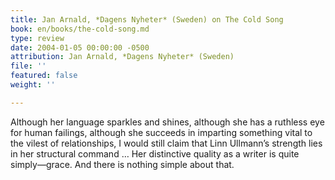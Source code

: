 ```yaml
---
title: Jan Arnald, *Dagens Nyheter* (Sweden) on The Cold Song
book: en/books/the-cold-song.md
type: review
date: 2004-01-05 00:00:00 -0500
attribution: Jan Arnald, *Dagens Nyheter* (Sweden)
file: ''
featured: false
weight: ''

---
```

Although her language sparkles and shines, although she has a ruthless eye for human failings, although she succeeds in imparting something vital to the vilest of relationships, I would still claim that Linn Ullmann’s strength lies in her structural command … Her distinctive quality as a writer is quite simply—grace. And there is nothing simple about that.